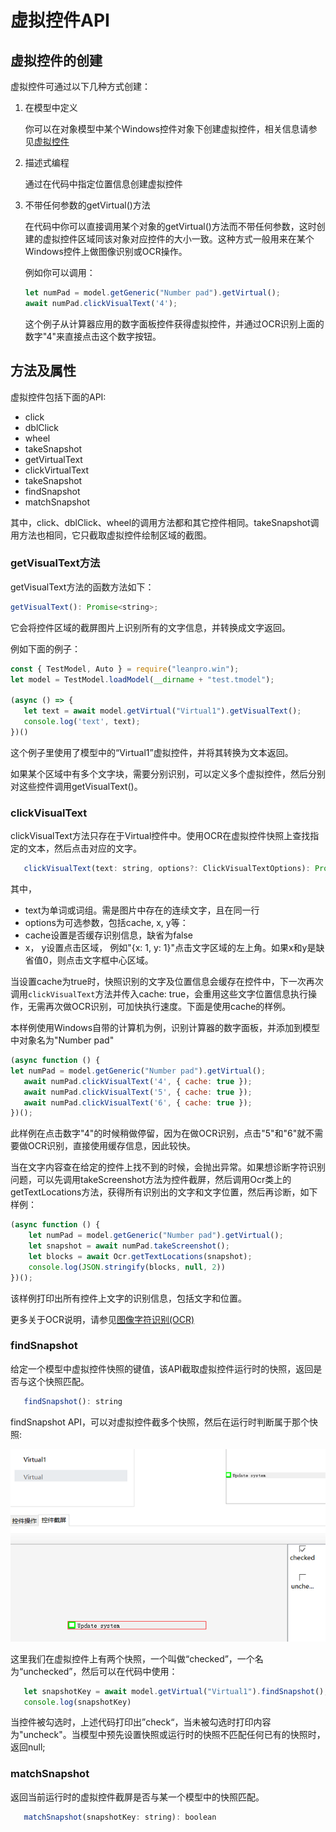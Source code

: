 # 虚拟控件API

## 虚拟控件的创建

虚拟控件可通过以下几种方式创建：

1. 在模型中定义

   你可以在对象模型中某个Windows控件对象下创建虚拟控件，相关信息请参见[虚拟控件](../model_mgr/virtual_control.md)

2. 描述式编程

   通过在代码中指定位置信息创建虚拟控件

3. 不带任何参数的getVirtual\(\)方法

   在代码中你可以直接调用某个对象的getVirtual\(\)方法而不带任何参数，这时创建的虚拟控件区域同该对象对应控件的大小一致。这种方式一般用来在某个Windows控件上做图像识别或OCR操作。

   例如你可以调用：

   ```javascript
   let numPad = model.getGeneric("Number pad").getVirtual();
   await numPad.clickVisualText('4');
   ```

   这个例子从计算器应用的数字面板控件获得虚拟控件，并通过OCR识别上面的数字"4"来直接点击这个数字按钮。

## 方法及属性

虚拟控件包括下面的API:

* click
* dblClick
* wheel
* takeSnapshot
* getVirtualText
* clickVirtualText
* takeSnapshot
* findSnapshot
* matchSnapshot

其中，click、dblClick、wheel的调用方法都和其它控件相同。takeSnapshot调用方法也相同，它只截取虚拟控件绘制区域的截图。

### getVisualText方法

getVisualText方法的函数方法如下：

```javascript
getVisualText(): Promise<string>;
```

它会将控件区域的截屏图片上识别所有的文字信息，并转换成文字返回。

例如下面的例子：

```javascript
const { TestModel, Auto } = require("leanpro.win");
let model = TestModel.loadModel(__dirname + "test.tmodel");

(async () => {
   let text = await model.getVirtual("Virtual1").getVisualText();
   console.log('text', text);
})()
```

这个例子里使用了模型中的“Virtual1”虚拟控件，并将其转换为文本返回。

如果某个区域中有多个文字块，需要分别识别，可以定义多个虚拟控件，然后分别对这些控件调用getVisualText\(\)。

### clickVisualText

clickVisualText方法只存在于Virtual控件中。使用OCR在虚拟控件快照上查找指定的文本，然后点击对应的文字。

```javascript
   clickVisualText(text: string, options?: ClickVisualTextOptions): Promise<void>;
```

其中，

* text为单词或词组。需是图片中存在的连续文字，且在同一行
* options为可选参数，包括cache, x, y等：
* cache设置是否缓存识别信息，缺省为false
* x， y设置点击区域， 例如"{x: 1, y: 1}"点击文字区域的左上角。如果x和y是缺省值0，则点击文字框中心区域。

当设置cache为true时，快照识别的文字及位置信息会缓存在控件中，下一次再次调用`clickVisualText`方法并传入cache: true，会重用这些文字位置信息执行操作，无需再次做OCR识别，可加快执行速度。下面是使用cache的样例。

本样例使用Windows自带的计算机为例，识别计算器的数字面板，并添加到模型中对象名为"Number pad"

```javascript
(async function () {
let numPad = model.getGeneric("Number pad").getVirtual();
   await numPad.clickVisualText('4', { cache: true });
   await numPad.clickVisualText('5', { cache: true });
   await numPad.clickVisualText('6', { cache: true });
})();
```

此样例在点击数字"4"的时候稍做停留，因为在做OCR识别，点击"5"和"6"就不需要做OCR识别，直接使用缓存信息，因此较快。

当在文字内容查在给定的控件上找不到的时候，会抛出异常。如果想诊断字符识别问题，可以先调用takeScreenshot方法为控件截屏，然后调用Ocr类上的getTextLocations方法，获得所有识别出的文字和文字位置，然后再诊断，如下样例：

```javascript
(async function () {
    let numPad = model.getGeneric("Number pad").getVirtual();
    let snapshot = await numPad.takeScreenshot();
    let blocks = await Ocr.getTextLocations(snapshot);
    console.log(JSON.stringify(blocks, null, 2))
})();
```

该样例打印出所有控件上文字的识别信息，包括文字和位置。

更多关于OCR说明，请参见[图像字符识别\(OCR\)](ocr.md)

### findSnapshot

给定一个模型中虚拟控件快照的键值，该API截取虚拟控件运行时的快照，返回是否与这个快照匹配。

```javascript
   findSnapshot(): string
```

findSnapshot API，可以对虚拟控件截多个快照，然后在运行时判断属于那个快照:

![](../.gitbook/assets/virtual_snapshot.png)

这里我们在虚拟控件上有两个快照，一个叫做“checked”，一个名为“unchecked”，然后可以在代码中使用：

```javascript
   let snapshotKey = await model.getVirtual("Virtual1").findSnapshot();
   console.log(snapshotKey)
```

当控件被勾选时，上述代码打印出”check“，当未被勾选时打印内容为"uncheck"。当模型中预先设置快照或运行时的快照不匹配任何已有的快照时，返回null;

### matchSnapshot

返回当前运行时的虚拟控件截屏是否与某一个模型中的快照匹配。

```javascript
   matchSnapshot(snapshotKey: string): boolean
```

